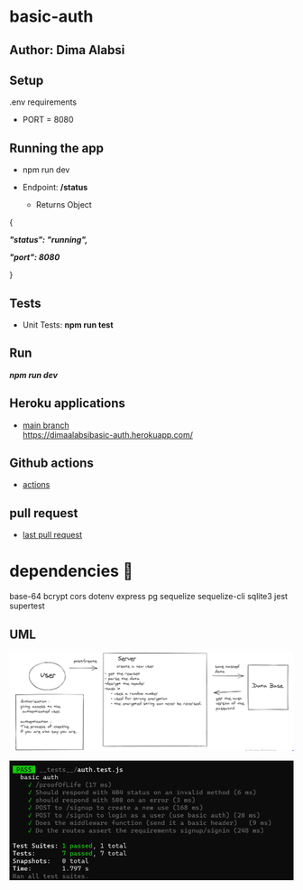 # basic-auth

## Author: Dima Alabsi


## Setup
 .env requirements
* PORT = 8080
## Running the app

* npm run dev

* Endpoint:  **/status** 

    * Returns Object

{



  ***"status": "running",***

  ***"port": 8080***

}


## Tests

* Unit Tests: **npm run test**

## Run

***npm run dev***



## Heroku applications 

*   [main branch](https://dimaalabsibasic-auth.herokuapp.com/)  
https://dimaalabsibasic-auth.herokuapp.com/

## Github actions

*    [actions](https://github.com/DimaAlabsi/basic-auth/actions)      


## pull request


* [last pull request](https://github.com/DimaAlabsi/basic-auth/pull/1)


# dependencies 💯

base-64
bcrypt
cors
dotenv
express
pg
sequelize
sequelize-cli
sqlite3
jest
supertest
    

## UML

![whiteboard](/images/whiteboard.png)

![notes](images/test.png)

